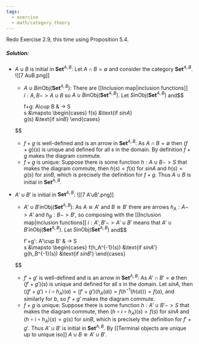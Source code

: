 ```yaml
---
tags:
  - exercise
  - math/category_theory
---
```

Redo Exercise 2.9, this time using Proposition 5.4.
##### Solution:
- $A\cup B$ is initial in $\mathbf{Set}^{A,B}$:
	Let $A\cap B=\emptyset$ and consider the category $\mathbf{Set}^{A,B}$.
	![[7 AuB.png]]
	- $A\cup B in \text{Obj}(\mathbf{Set}^{A,B})$: 
		There are [[Inclusion map|inclusion functions]] $i:A,B -> A\cup B$ so $A\cup B in\text{Obj}(\mathbf{Set}^{A,B})$.
	Let $S in\text{Obj}(\mathbf{Set}^{A,B})$ and$$
	
		f+g: A\cup B & -> S\
		s &\mapsto
		\begin{cases}
			f(s) &\text{if $s in A$}\
			g(s) &\text{if $s in B$}
		\end{cases}
	
	$$
	- $f+g$ is well-defined and is an arrow in $\mathbf{Set}^{A,B}$:
		As $A\cap B=\emptyset$ then $(f+g)(s)$ is unique and defined for all $s$ in the domain. By definition $f+g$ makes the diagram commute.
	- $f+g$ is unique:
		Suppose there is some function $h:A\cup B -> S$ that makes the diagram commute, then $h(s)=f(s)$ for $s in A$ and $h(s)=g(s)$ for $s in B$, which is precisely the definition for $f+g$.
	Thus $A\cup B$ is initial in $\mathbf{Set}^{A,B}$.
- $A'\cup B'$ is initial in $\mathbf{Set}^{A,B}$:
	![[7 A'uB'.png]]
	- $A'\cup B' in\text{Obj}(\mathbf{Set}^{A,B})$:
		As $A\cong A'$ and $B\cong B'$ there are arrows $h_A: A -> A'$ and $h_B: B -> B'$, so composing with the [[Inclusion map|inclusion functions]] $i:A',B' -> A'\cup B'$ means that $A'\cup B' in\text{Obj}(\mathbf{Set}^{A,B})$.
	Let $S in\text{Obj}(\mathbf{Set}^{A,B})$ and$$
	
		f'+g': A'\cup B' & -> S\
		s &\mapsto
		\begin{cases}
			f(h_A^{-1}(s)) &\text{if $s in A'$}\
			g(h_B^{-1}(s)) &\text{if $s in B'$}
		\end{cases}
	
	$$
	- $f'+g'$ is well-defined and is an arrow in $\mathbf{Set}^{A,B}$:
		As $A'\cap B'=\emptyset$ then $(f'+g')(s)$ is unique and defined for all $s$ in the domain. Let $s in A$, then $((f'+g')\circ i \circ h_A)(a) = (f'+g')(h_A(a)) = f(h^{-1}(h(a))) = f(a)$, and similarly for $b$, so $f'+ g'$ makes the diagram commute.
	- $f+g$ is unique:
		Suppose there is some function $h:A'\cup B' -> S$ that makes the diagram commute, then $(h\circ i \circ h_A)(s)=f(s)$ for $s in A$ and $(h\circ i \circ h_A)(s)=g(s)$ for $s in B$, which is precisely the definition for $f'+g'$.
	Thus $A'\cup B'$ is initial in $\mathbf{Set}^{A,B}$.
By [[Terminal objects are unique up to unique iso]] $A\cup B \cong A'\cup B'$.
